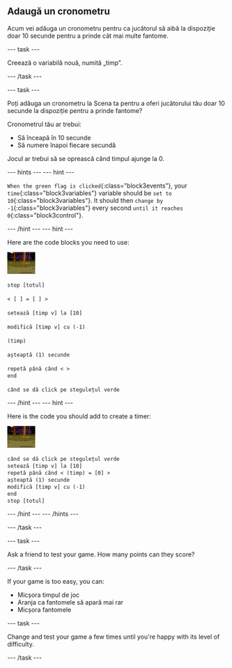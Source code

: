 ## Adaugă un cronometru

Acum vei adăuga un cronometru pentru ca jucătorul să aibă la dispoziție doar 10 secunde pentru a prinde cât mai multe fantome.

\--- task \---

Creează o variabilă nouă, numită „timp”.

\--- /task \---

\--- task \---

Poți adăuga un cronometru la Scena ta pentru a oferi jucătorului tău doar 10 secunde la dispoziție pentru a prinde fantome?

Cronometrul tău ar trebui:

+ Să înceapă în 10 secunde
+ Să numere înapoi fiecare secundă

Jocul ar trebui să se oprească când timpul ajunge la 0.

\--- hints \--- \--- hint \---

`When the green flag is clicked`{:class="block3events"}, your `time`{:class="block3variables"} variable should be `set to 10`{:class="block3variables"}. It should then `change by -1`{:class="block3variables"} every second `until it reaches 0`{:class="block3control"}.

\--- /hint \--- \--- hint \---

Here are the code blocks you need to use:

![fantomă](images/ghost-backdrop.png)

```blocks3
stop [totul]

< [ ] = [ ] >

setează [timp v] la [10]

modifică [timp v] cu (-1)

(timp)

așteaptă (1) secunde

repetă până când < >
end

când se dă click pe stegulețul verde

```

\--- /hint \--- \--- hint \---

Here is the code you should add to create a timer:

![decor](images/ghost-backdrop.png)

```blocks3
când se dă click pe stegulețul verde
setează [timp v] la [10]
repetă până când < (timp) = [0] >
așteaptă (1) secunde
modifică [timp v] cu (-1)
end
stop [totul]
```

\--- /hint \--- \--- /hints \---

\--- /task \---

\--- task \---

Ask a friend to test your game. How many points can they score?

\--- /task \---

If your game is too easy, you can:

+ Micșora timpul de joc
+ Aranja ca fantomele să apară mai rar
+ Micșora fantomele

\--- task \---

Change and test your game a few times until you're happy with its level of difficulty.

\--- /task \---